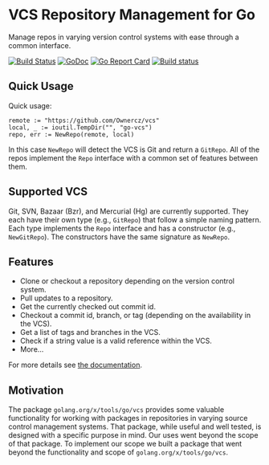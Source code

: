 # VCS Repository Management for Go

Manage repos in varying version control systems with ease through a common
interface.

[![Build Status](https://travis-ci.org/Ownercz/vcs.svg)](https://travis-ci.org/Ownercz/vcs) [![GoDoc](https://godoc.org/github.com/Ownercz/vcs?status.png)](https://godoc.org/github.com/Ownercz/vcs) [![Go Report Card](https://goreportcard.com/badge/github.com/Ownercz/vcs)](https://goreportcard.com/report/github.com/Ownercz/vcs)
[![Build status](https://ci.appveyor.com/api/projects/status/vg3cjc561q2trobm?svg=true&passingText=windows%20build%20passing&failingText=windows%20build%20failing)](https://ci.appveyor.com/project/mattfarina/vcs)


## Quick Usage

Quick usage:

	remote := "https://github.com/Ownercz/vcs"
    local, _ := ioutil.TempDir("", "go-vcs")
    repo, err := NewRepo(remote, local)

In this case `NewRepo` will detect the VCS is Git and return a `GitRepo`. All of
the repos implement the `Repo` interface with a common set of features between
them.

## Supported VCS

Git, SVN, Bazaar (Bzr), and Mercurial (Hg) are currently supported. They each
have their own type (e.g., `GitRepo`) that follow a simple naming pattern. Each
type implements the `Repo` interface and has a constructor (e.g., `NewGitRepo`).
The constructors have the same signature as `NewRepo`.

## Features

- Clone or checkout a repository depending on the version control system.
- Pull updates to a repository.
- Get the currently checked out commit id.
- Checkout a commit id, branch, or tag (depending on the availability in the VCS).
- Get a list of tags and branches in the VCS.
- Check if a string value is a valid reference within the VCS.
- More...

For more details see [the documentation](https://godoc.org/github.com/Ownercz/vcs).

## Motivation

The package `golang.org/x/tools/go/vcs` provides some valuable functionality
for working with packages in repositories in varying source control management
systems. That package, while useful and well tested, is designed with a specific
purpose in mind. Our uses went beyond the scope of that package. To implement
our scope we built a package that went beyond the functionality and scope
of `golang.org/x/tools/go/vcs`.
